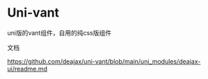 # Uni-vant
uni版的vant组件，自用的纯css版组件



文档

https://github.com/deajax/uni-vant/blob/main/uni_modules/deajax-ui/readme.md
